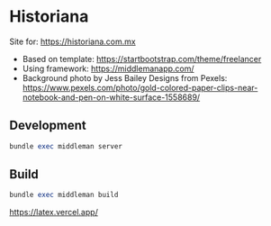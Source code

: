 # Historiana

Site for: https://historiana.com.mx

- Based on template: https://startbootstrap.com/theme/freelancer
- Using framework: https://middlemanapp.com/
- Background photo by Jess Bailey Designs from Pexels: https://www.pexels.com/photo/gold-colored-paper-clips-near-notebook-and-pen-on-white-surface-1558689/

## Development

```ruby
bundle exec middleman server
```

## Build

```ruby
bundle exec middleman build
```

https://latex.vercel.app/

